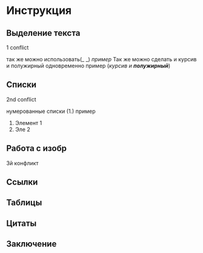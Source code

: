 # Инструкция

## Выделение текста

1 conflict

так же можно использовать(_ _)
_пример_
Так же можно сделать и курсив и полужирный одновременно 
пример (_курсив и __полужирный___)

## Списки

2nd conflict

нумерованные списки (1.)
пример
1. Элемент 1
2. Эле 2

## Работа с изобр

3й конфликт

## Ссылки

## Таблицы

## Цитаты

## Заключение